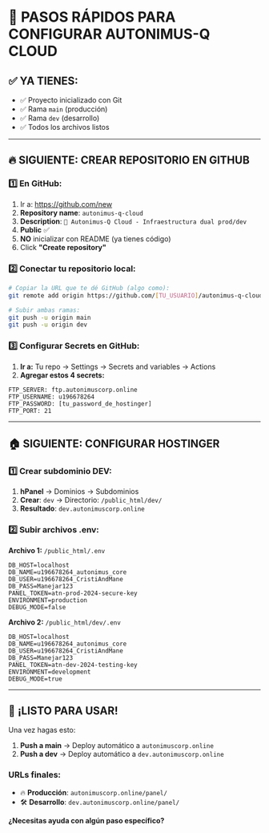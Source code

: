 # 🚀 PASOS RÁPIDOS PARA CONFIGURAR AUTONIMUS-Q CLOUD

## ✅ YA TIENES:
- ✅ Proyecto inicializado con Git
- ✅ Rama `main` (producción)
- ✅ Rama `dev` (desarrollo)
- ✅ Todos los archivos listos

---

## 🔥 SIGUIENTE: CREAR REPOSITORIO EN GITHUB

### 1️⃣ **En GitHub:**
1. Ir a: https://github.com/new
2. **Repository name**: `autonimus-q-cloud`
3. **Description**: `🚀 Autonimus-Q Cloud - Infraestructura dual prod/dev`
4. **Public** ✅
5. **NO** inicializar con README (ya tienes código)
6. Click **"Create repository"**

### 2️⃣ **Conectar tu repositorio local:**
```bash
# Copiar la URL que te dé GitHub (algo como):
git remote add origin https://github.com/[TU_USUARIO]/autonimus-q-cloud.git

# Subir ambas ramas:
git push -u origin main
git push -u origin dev
```

### 3️⃣ **Configurar Secrets en GitHub:**
1. **Ir a:** Tu repo → Settings → Secrets and variables → Actions
2. **Agregar estos 4 secrets:**

```
FTP_SERVER: ftp.autonimuscorp.online
FTP_USERNAME: u196678264
FTP_PASSWORD: [tu_password_de_hostinger]
FTP_PORT: 21
```

---

## 🏠 SIGUIENTE: CONFIGURAR HOSTINGER

### 1️⃣ **Crear subdominio DEV:**
1. **hPanel** → Dominios → Subdominios
2. **Crear**: `dev` → Directorio: `/public_html/dev/`
3. **Resultado**: `dev.autonimuscorp.online`

### 2️⃣ **Subir archivos .env:**

**Archivo 1:** `/public_html/.env`
```env
DB_HOST=localhost
DB_NAME=u196678264_autonimus_core
DB_USER=u196678264_CristiAndMane
DB_PASS=Manejar123
PANEL_TOKEN=atn-prod-2024-secure-key
ENVIRONMENT=production
DEBUG_MODE=false
```

**Archivo 2:** `/public_html/dev/.env`
```env
DB_HOST=localhost
DB_NAME=u196678264_autonimus_core
DB_USER=u196678264_CristiAndMane
DB_PASS=Manejar123
PANEL_TOKEN=atn-dev-2024-testing-key
ENVIRONMENT=development
DEBUG_MODE=true
```

---

## 🚀 ¡LISTO PARA USAR!

Una vez hagas esto:
1. **Push a main** → Deploy automático a `autonimuscorp.online`
2. **Push a dev** → Deploy automático a `dev.autonimuscorp.online`

### URLs finales:
- 🔥 **Producción**: `autonimuscorp.online/panel/`
- 🛠️ **Desarrollo**: `dev.autonimuscorp.online/panel/`

**¿Necesitas ayuda con algún paso específico?**
